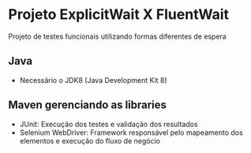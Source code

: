 # Projeto ExplicitWait X FluentWait #

Projeto de testes funcionais utilizando formas diferentes de espera

## Java ##

* Necessário o JDK8 (Java Development Kit 8)

## Maven gerenciando as libraries ##

* JUnit: Execução dos testes e validação dos resultados
* Selenium WebDriver: Framework responsável pelo mapeamento dos elementos e execução do fluxo de negócio
#
